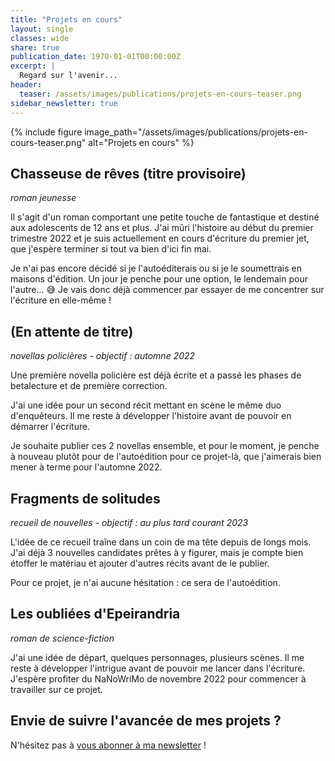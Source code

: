 ```yaml
---
title: "Projets en cours"
layout: single
classes: wide
share: true
publication_date: 1970-01-01T00:00:00Z
excerpt: |
  Regard sur l'avenir...
header:
  teaser: /assets/images/publications/projets-en-cours-teaser.png
sidebar_newsletter: true
---
```


{% include figure image_path="/assets/images/publications/projets-en-cours-teaser.png" alt="Projets en cours" %}

## Chasseuse de rêves (titre provisoire)

*roman jeunesse*

Il s'agit d'un roman comportant une petite touche de fantastique et destiné aux adolescents de 12 ans et plus. J'ai mûri l'histoire au début du premier trimestre 2022 et je suis actuellement en cours d'écriture du premier jet, que j'espère terminer si tout va bien d'ici fin mai.

Je n'ai pas encore décidé si je l'autoéditerais ou si je le soumettrais en maisons d'édition. Un jour je penche pour une option, le lendemain pour l'autre... 😅 Je vais donc déjà commencer par essayer de me concentrer sur l'écriture en elle-même&nbsp;!


## (En attente de titre)

*novellas policières - objectif&nbsp;: automne 2022*

Une première novella policière est déjà écrite et a passé les phases de betalecture et de première correction.

J'ai une idée pour un second récit mettant en scène le même duo d'enquêteurs. Il me reste à développer l'histoire avant de pouvoir en démarrer l'écriture.

Je souhaite publier ces 2 novellas ensemble, et pour le moment, je penche à nouveau plutôt pour de l'autoédition pour ce projet-là, que j'aimerais bien mener à terme pour l'automne 2022.


## Fragments de solitudes

*recueil de nouvelles - objectif&nbsp;: au plus tard courant 2023*

L'idée de ce recueil traîne dans un coin de ma tête depuis de longs mois. J'ai déjà 3 nouvelles candidates prêtes à y figurer, mais je compte bien étoffer le matériau et ajouter d'autres récits avant de le publier.

Pour ce projet, je n'ai aucune hésitation&nbsp;: ce sera de l'autoédition.


## Les oubliées d'Epeirandria

*roman de science-fiction*

J'ai une idée de départ, quelques personnages, plusieurs scènes. Il me reste à développer l'intrigue avant de pouvoir me lancer dans l'écriture. J'espère profiter du NaNoWriMo de novembre 2022 pour commencer à travailler sur ce projet.



## Envie de suivre l'avancée de mes projets&nbsp;?

N'hésitez pas à <a href="{{ '/bonus' | relative_url }}">vous abonner à ma newsletter</a>&nbsp;!

